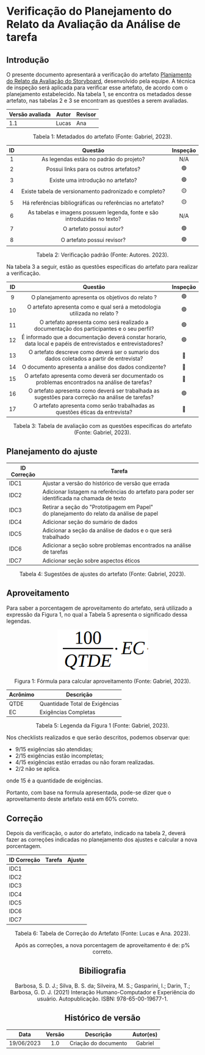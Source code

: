 # Verificação do Planejamento do Relato da Avaliação da Análise de tarefa

## Introdução

O presente documento apresentará a verificação do artefato [Planjamento do Relato da Avaliação do Storyboard](../../design-avaliacao-desenvolvimento/nivel1/storyboard/planejamentoResultadosAvaliacaoStoryboard.md), desenvolvido pela equipe. A técnica de inspeção será aplicada para verificar esse artefato, de acordo com o planejamento estabelecido. Na tabela 1, se encontra os metadados desse artefato, nas tabelas 2 e 3 se encontram as questões a serem avaliadas.

<center>

| Versão avaliada | Autor | Revisor |
| ---------------- | ----- | ------- |
| 1.1              | Lucas | Ana     |

<div style="text-align: center">
<p> Tabela 1: Metadados do artefato (Fonte: Gabriel, 2023). </p>
</div>

</center>

| ID |                                 Questão                                 | Inspeção |
| :-: | :-----------------------------------------------------------------------: | :--------: |
| 1 |                 As legendas estão no padrão do projeto?                 |    N/A    |
| 2 |                  Possui links para os outros artefatos?                  |     🟢     |
| 3 |                   Existe uma introdução no artefato?                   |     🟢     |
| 4 |          Existe tabela de versionamento padronizado e completo?          |     🟡     |
| 5 |      Há referências bibliográficas ou referências no artefato?      |     🟡     |
| 6 | As tabelas e imagens possuem legenda, fonte e são introduzidas no texto? |    N/A    |
| 7 |                         O artefato possui autor?                         |     🟢     |
| 8 |                        O artefato possui revisor?                        |     🟢     |

<div style="text-align: center">
    <p> Tabela 2: Verificação padrão (Fonte: Autores. 2023).</p>
</div>

Na tabela 3 a seguir, estão as questões especifícas do artefato para realizar a verificação.

| ID |                                                       Questão                                                       | Inspeção |
| :-: | :-------------------------------------------------------------------------------------------------------------------: | :--------: |
| 9 |                                  O planejamento apresenta os objetivos do relato ?                                  |     🟢     |
| 10 |                      O artefato apresenta como e qual será a metodologia utilizada no relato ?                      |     🟢     |
| 11 |             O artefato apresenta como será realizado a documentação dos participantes e o seu perfil?             |     🟢     |
| 12 | É informado que a documentação deverá constar horario, data local e papéis de entrevistados e entrevistadores? |     🟢     |
| 13 |              O artefato descreve como deverá ser o sumario dos dados coletados a partir de entrevista?              |     🔴     |
| 14 |                                O documento apresenta a análise dos dados condizente?                                |     🔴     |
| 15 |          O artefato apresenta como deverá ser documentado os problemas encontrados na análise de tarefas?          |     🔴     |
| 16 |        O artefato apresenta como deverá ser trabalhada as sugestões para correção na análise de tarefas?        |     🟢     |
| 17 |                   O artefato apresenta como serão trabalhadas as questões éticas da entrevista?                   |     🔴     |

<div style="text-align: center">
<p> Tabela 3: Tabela de avaliação com as questões específicas do artefato (Fonte: Gabriel, 2023). </p>
</div>

## Planejamento do ajuste

| ID Correção | Tarefa                                                                                         |
| ------------- | ---------------------------------------------------------------------------------------------- |
| IDC1          | Ajustar a versão do histórico de versão que errada                                          |
| IDC2          | Adicionar listagem na referências do artefato para poder ser identificada na chamada de texto |
| IDC3          | Retirar a seção do "Prototipagem em Papel" do planejamento do relato da análise de papel   |
| IDC4          | Adicionar seção do sumário de dados                                                         |
| IDC5          | Adicionar a seção da análise de dados e o que será trabalhado                              |
| IDC6          | Adicionar a seção sobre problemas encontrados na análise de tarefas                         |
| IDC7          | Adicionar seção sobre aspectos éticos                                                       |

<div style="text-align: center">
<p> Tabela 4: Sugestões de ajustes do artefato (Fonte: Gabriel, 2023). </p>
</div>

## Aproveitamento

Para saber a porcentagem de aproveitamento do artefato, será utilizado a expressão da Figura 1, no qual a Tabela 5 apresenta o significado dessa legendas.

<center>

<img src="../../../images/formulaCalculoAproveitamento.png"  alt="legenda da fórmula da figura 1"/>
<div style="text-align: center">

<p> Figura 1: Fórmula para calcular aproveitamento (Fonte: Gabriel, 2023). </p>
</div>

| Acrônimo | Descrição                     |
| --------- | ------------------------------- |
| QTDE      | Quantidade Total de Exigências |
| EC        | Exigências Completas           |

<div style="text-align: center">
<p> Tabela 5: Legenda da Figura 1 (Fonte: Gabriel, 2023). </p>
</div>

</center>

Nos checklists realizados e que serão descritos, podemos observar que:

- 9/15 exigências são atendidas;
- 2/15 exigências estão incompletas;
- 4/15 exigências estão erradas ou não foram realizadas.
- 2/2 não se aplica.

onde 15 é a quantidade de exigências.

Portanto, com base na formula apresentada, pode-se dizer que o aproveitamento deste artefato está em 60% correto.

## Correção

Depois da verificação, o autor do artefato, indicado na tabela 2, deverá fazer as correções indicadas no planejamento dos ajustes e calcular a nova porcentagem.

<center>

| ID Correção | Tarefa | Ajuste |
| ------------- | ------ | ------ |
| IDC1          |        |        |
| IDC2          |        |        |
| IDC3          |        |        |
| IDC4          |        |        |
| IDC5          |        |        |
| IDC6          |        |        |
| IDC7          |        |        |

<div style="text-align: center">
    <p> Tabela 6: Tabela de Correção do Artefato
 (Fonte: Lucas e Ana. 2023).</p>

<!-- Atualizar histórico de versão, após corrigir. -->

Após as correções, a nova porcentagem de aproveitamento é de: p% correto.

## Bibiliografia

Barbosa, S. D. J.; Silva, B. S. da; Silveira, M. S.; Gasparini, I.; Darin, T.; Barbosa, G. D. J. (2021) Interação Humano-Computador e Experiência do usuário. Autopublicação. ISBN: 978-65-00-19677-1.

## Histórico de versão

|    Data    | Versão |      Descrição      | Autor(es) |
| :--------: | :-----: | :--------------------: | :-------: |
| 19/06/2023 |   1.0   | Criação do documento |  Gabriel  |
